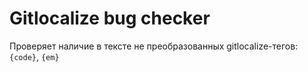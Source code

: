 # Gitlocalize bug checker

Проверяет наличие в тексте не преобразованных gitlocalize-тегов: `{code}`, `{em}`
